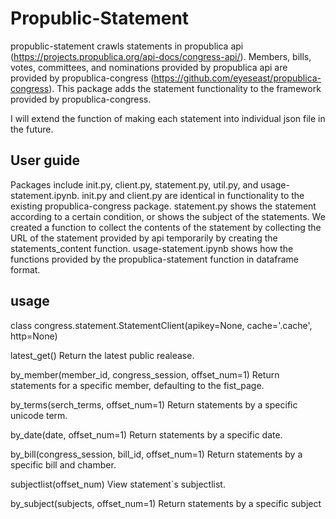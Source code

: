 # Propublic-Statement

propublic-statement crawls statements in propublica api (https://projects.propublica.org/api-docs/congress-api/). Members, bills, votes, committees, and nominations provided by propublica api are provided by propublica-congress (https://github.com/eyeseast/propublica-congress). This package adds the statement functionality to the framework provided by propublica-congress.

I will extend the function of making each statement into individual json file in the future.

## User guide

Packages include init.py, client.py, statement.py, util.py, and usage-statement.ipynb. init.py and client.py are identical in functionality to the existing propublica-congress package. statement.py shows the statement according to a certain condition, or shows the subject of the statements. We created a function to collect the contents of the statement by collecting the URL of the statement provided by api temporarily by creating the statements_content function.
usage-statement.ipynb shows how the functions provided by the propublica-statement function in dataframe format.

## usage

class congress.statement.StatementClient(apikey=None, cache='.cache', http=None)

latest_get()
Return the latest public realease.

by_member(member_id, congress_session, offset_num=1)
Return statements for a specific member, defaulting to the fist_page.

by_terms(serch_terms, offset_num=1)
Return statements by a specific unicode term.

by_date(date, offset_num=1)
Return statements by a specific date.

by_bill(congress_session, bill_id, offset_num=1)
Return statements by a specific bill and chamber.

subjectlist(offset_num)
View statement`s subjectlist.

by_subject(subjects, offset_num=1)
Return statements by a specific subject
